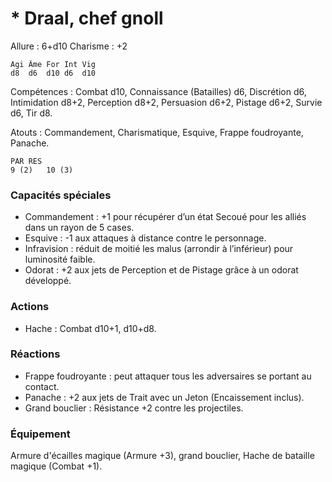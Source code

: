 
# * Draal, chef gnoll

Allure : 6+d10
Charisme : +2

	Agi	Âme	For	Int	Vig
	d8	d6	d10	d6	d10

Compétences : Combat d10, Connaissance (Batailles) d6, Discrétion d6, Intimidation d8+2, Perception d8+2, Persuasion d6+2, Pistage d6+2, Survie d6, Tir d8.

Atouts : Commandement, Charismatique, Esquive, Frappe foudroyante, Panache.

	PAR	RES
	9 (2)	10 (3)

### Capacités spéciales
- Commandement : +1 pour récupérer d’un état Secoué pour les alliés dans un rayon de 5 cases.
- Esquive : -1 aux attaques à distance contre le personnage.
- Infravision : réduit de moitié les malus (arrondir à l’inférieur) pour luminosité faible.
- Odorat : +2 aux jets de Perception et de Pistage grâce à un odorat développé.

### Actions
- Hache : Combat d10+1, d10+d8.

### Réactions 
- Frappe foudroyante : peut attaquer tous les adversaires se portant au contact.
- Panache : +2 aux jets de Trait avec un Jeton (Encaissement inclus).
- Grand bouclier : Résistance +2 contre les projectiles.

### Équipement
Armure d'écailles magique (Armure +3), grand bouclier, Hache de bataille magique (Combat +1).

